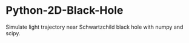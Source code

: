 # Python-2D-Black-Hole
Simulate light trajectory near Schwartzchild black hole with numpy and scipy.
